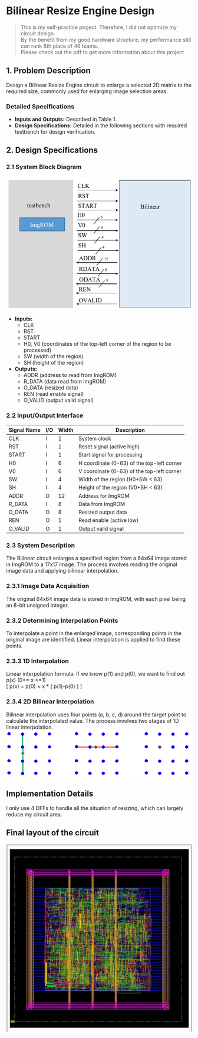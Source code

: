 # Bilinear Resize Engine Design  
> This is my self-practice project. Therefore, I did not optimize my circuit design.  
> By the benefit from my good hardware structure, my performance still can rank 8th place of 46 teams.  
> Please check out the pdf to get more information about this project.  

## 1. Problem Description
Design a Bilinear Resize Engine circuit to enlarge a selected 2D matrix to the required size, commonly used for enlarging image selection areas.

### Detailed Specifications
- **Inputs and Outputs:** Described in Table 1.
- **Design Specifications:** Detailed in the following sections with required testbench for design verification.

## 2. Design Specifications

### 2.1 System Block Diagram
![System Block Diagram](system_block.png)
- **Inputs:**
  - CLK
  - RST
  - START
  - H0, V0 (coordinates of the top-left corner of the region to be processed)
  - SW (width of the region)
  - SH (height of the region)
- **Outputs:**
  - ADDR (address to read from ImgROM)
  - R_DATA (data read from ImgROM)
  - O_DATA (resized data)
  - REN (read enable signal)
  - O_VALID (output valid signal)

### 2.2 Input/Output Interface
| Signal Name | I/O | Width | Description |
|-------------|-----|-------|-------------|
| CLK         | I   | 1     | System clock |
| RST         | I   | 1     | Reset signal (active high) |
| START       | I   | 1     | Start signal for processing |
| H0          | I   | 6     | H coordinate (0-63) of the top-left corner |
| V0          | I   | 6     | V coordinate (0-63) of the top-left corner |
| SW          | I   | 4     | Width of the region (H0+SW < 63) |
| SH          | I   | 4     | Height of the region (V0+SH < 63) |
| ADDR        | O   | 12    | Address for ImgROM |
| R_DATA      | I   | 8     | Data from ImgROM |
| O_DATA      | O   | 8     | Resized output data |
| REN         | O   | 1     | Read enable (active low) |
| O_VALID     | O   | 1     | Output valid signal |

### 2.3 System Description
The Bilinear circuit enlarges a specified region from a 64x64 image stored in ImgROM to a 17x17 image. The process involves reading the original image data and applying bilinear interpolation.

### 2.3.1 Image Data Acquisition
The original 64x64 image data is stored in ImgROM, with each pixel being an 8-bit unsigned integer.

### 2.3.2 Determining Interpolation Points
To interpolate a point in the enlarged image, corresponding points in the original image are identified. Linear interpolation is applied to find these points.

### 2.3.3 1D Interpolation
Linear interpolation formula:
If we know p(1) and p(0), we want to find out p(x) (0<= x <=1)   
[ p(x) = p(0) + x * ( p(1)-p(0) ) ]

### 2.3.4 2D Bilinear Interpolation
Bilinear interpolation uses four points (a, b, c, d) around the target point to calculate the interpolated value. The process involves two stages of 1D linear interpolation.
![Bilinear Interpolation Diagram](interpolation.png)

## Implementation Details
I only use 4 DFFs to handle all the situation of resizing, which can largely reduce my circuit area.

## Final layout of the circuit
![layout](03_APR/apr.png)
